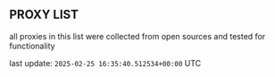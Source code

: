 ## PROXY LIST

all proxies in this list were collected from open sources and tested for functionality

last update: `2025-02-25 16:35:40.512534+00:00` UTC
